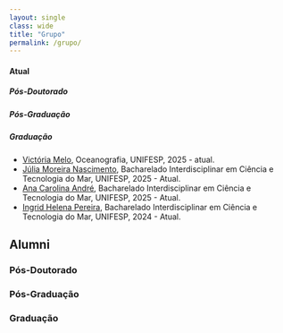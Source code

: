```yaml
---
layout: single
class: wide
title: "Grupo"
permalink: /grupo/
---
```



#### Atual

##### Pós-Doutorado

##### Pós-Graduação

##### Graduação

- [Victória Melo](), Oceanografia, UNIFESP, 2025 - atual.
- [Júlia Moreira Nascimento](), Bacharelado Interdisciplinar em Ciência e Tecnologia do Mar, UNIFESP, 2025 - Atual.
- [Ana Carolina André](), Bacharelado Interdisciplinar em Ciência e Tecnologia do Mar, UNIFESP, 2025 - Atual.
- [Ingrid Helena Pereira](), Bacharelado Interdisciplinar em Ciência e Tecnologia do Mar, UNIFESP, 2024 - Atual.

## Alumni

### Pós-Doutorado


### Pós-Graduação


### Graduação
